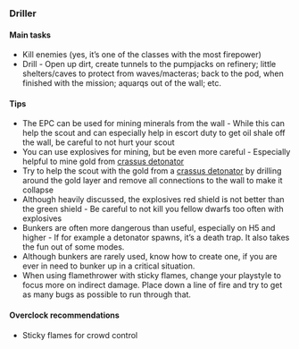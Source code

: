 <h3 id="driller"><ClassHighlight name="driller"><ClassIcon name="driller" /><span class="align-middle">Driller</span></ClassHighlight></h3>

<Accordion>

#### Main tasks

- Kill enemies (yes, it’s one of the classes with the most firepower)
- Drill - Open up dirt, create tunnels to the pumpjacks on refinery; little shelters/caves to protect from waves/macteras; back to the pod, when finished with the mission; aquarqs out of the wall; etc.

#### Tips

- The EPC can be used for mining minerals from the wall - While this can help the scout and can especially help in escort duty to get oil shale off the wall, be careful to not hurt your scout
- You can use explosives for mining, but be even more careful - Especially helpful to mine gold from [crassus detonator](https://deeprockgalactic.fandom.com/wiki/Glyphid_Crassus_Detonator?so=search)
- Try to help the scout with the gold from a [crassus detonator](https://deeprockgalactic.fandom.com/wiki/Glyphid_Crassus_Detonator?so=search) by drilling around the gold layer and remove all connections to the wall to make it collapse
- Although heavily discussed, the explosives red shield is not better than the green shield - Be careful to not kill you fellow dwarfs too often with explosives
- Bunkers are often more dangerous than useful, especially on H5 and higher - If for example a detonator spawns, it’s a death trap. It also takes the fun out of some modes.
- Although bunkers are rarely used, know how to create one, if you are ever in need to bunker up in a critical situation.
- When using flamethrower with sticky flames, change your playstyle to focus more on indirect damage. Place down a line of fire and try to get as many bugs as possible to run through that.

#### Overclock recommendations

- Sticky flames for crowd control

</Accordion>
